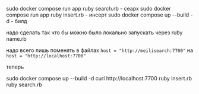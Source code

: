 sudo docker compose run app ruby search.rb - сеарх
sudo docker compose run app ruby insert.rb - инсерт
sudo docker compose up --build -d - билд

надо сделать так что бы можно было локально запускать через ruby name.rb

надо всего лишь поменять в файлах `host = "http://meilisearch:7700"` на `host = "http://localhost:7700"`

теперь

sudo docker compose up --build -d
curl http://localhost:7700
ruby insert.rb
ruby search.rb

